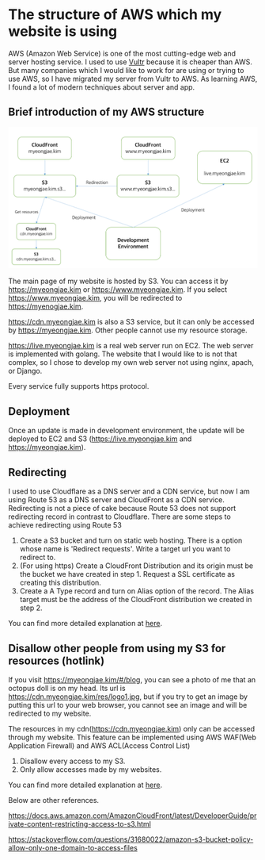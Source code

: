 # The structure of AWS which my website is using

AWS (Amazon Web Service) is one of the most cutting-edge web and server hosting service. I used to use [Vultr](https://www.vultr.com) because it is cheaper than AWS. But many companies which I would like to work for are using or trying to use AWS, so I have migrated my server from Vultr to AWS. As learning AWS, I found a lot of modern techniques about server and app.

## Brief introduction of my AWS structure

![Diagram of my AWS structure](images/aws_structure.png)

The main page of my website is hosted by S3. You can access it by https://myeongjae.kim or https://www.myeongjae.kim. If you select https://www.myeongjae.kim, you will be redirected to https://myenogjae.kim.

https://cdn.myeongjae.kim is also a S3 service, but it can only be accessed by https://myeongjae.kim. Other people cannot use my resource storage.

https://live.myeongjae.kim is a real web server run on EC2. The web server is implemented with golang. The website that I would like to is not that complex, so I chose to develop my own web server not using nginx, apach, or Django.

Every service fully supports https protocol.

## Deployment

Once an update is made in development environment, the update will be deployed to EC2 and S3 (https://live.myeongjae.kim and https://myeongjae.kim).

## Redirecting

I used to use Cloudflare as a DNS server and a CDN service, but now I am using Route 53 as a DNS server and CloudFront as a CDN service. Redirecting is not a piece of cake because Route 53 does not support redirecting record in contrast to Cloudflare. There are some steps to achieve redirecting using Route 53

1. Create a S3 bucket and turn on static web hosting. There is a option whose name is 'Redirect requests'. Write a target url you want to redirect to.
2. (For using https) Create a CloudFront Distribution and its origin must be the bucket we have created in step 1. Request a SSL certificate as creating this distribution.
3. Create a A Type record and turn on Alias option of the record. The Alias target must be the address of the CloudFront distribution we created in step 2.

You can find more detailed explanation at [here](https://simonecarletti.com/blog/2016/08/redirect-domain-https-amazon-cloudfront/).

## Disallow other people from using my S3 for resources (hotlink)

If you visit https://myeongjae.kim/#/blog, you can see a photo of me that an octopus doll is on my head. Its url is https://cdn.myeongjae.kim/res/logo1.jpg, but if you try to get an image by putting this url to your web browser, you cannot see an image and will be redirected to my website.

The resources in my cdn(https://cdn.myeongjae.kim) only can be accessed through my website. This feature can be implemented using AWS WAF(Web Application Firewall) and AWS ACL(Access Control List)

1. Disallow every access to my S3.
2. Only allow accesses made by my websites.

You can find more detailed explanation at [here](https://aws.amazon.com/blogs/security/how-to-prevent-hotlinking-by-using-aws-waf-amazon-cloudfront-and-referer-checking/).

Below are other references.

https://docs.aws.amazon.com/AmazonCloudFront/latest/DeveloperGuide/private-content-restricting-access-to-s3.html

https://stackoverflow.com/questions/31680022/amazon-s3-bucket-policy-allow-only-one-domain-to-access-files

